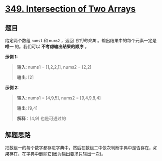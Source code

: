 # [349. Intersection of Two Arrays](https://leetcode.com/problems/intersection-of-two-arrays/)

## 题目

给定两个数组 `nums1` 和 `nums2` ，返回 _它们的交集_ 。输出结果中的每个元素一定是 **唯一** 的。我们可以 **不考虑输出结果的顺序** 。


**示例 1:**
> **输入**: nums1 = [1,2,2,1], nums2 = [2,2]
>
> **输出**: [2]

**示例 2:**
> **输入**: nums1 = [4,9,5], nums2 = [9,4,9,8,4]
>
> **输出**: [9,4]
> 
> **解释**：[4,9] 也是可通过的


## 解题思路

把数组一的每个数字都存进字典中，然后在数组二中依次判断字典中是否存在，如果存在，在字典中删除它(因为输出要求只输出一次)。






